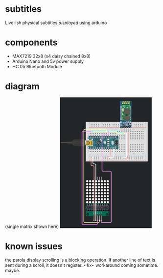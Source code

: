 # subtitles
Live-ish physical subtitles *displayed* using arduino

# components
- MAX7219 32x8 (x4 daisy chained 8x8)
- Arduino Nano and 5v power supply
- HC 05 Bluetooth Module

# diagram
(single matrix shown here)
<img src="assets/diagram.png" width=300>

# known issues
the parola display scrolling is a blocking operation. If another line of text is sent during a scroll, it doesn't register. ~fix~ workaround coming sometime. maybe.
